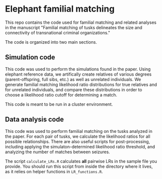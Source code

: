 # Elephant familial matching

This repo contains the code used for familial matching and related analyses in the manuscript "Familial matching of tusks delineates the size and connectivity of transnational criminal organizations."

The code is organized into two main sections.

## Simulation code 

This code was used to perform the simulations found in the paper. Using elephant reference data, we artifically create relatives of various degrees (parent-offspring, full sibs, etc.) as well as unrelated individuals. We generate familial matching likelihood ratio distributions for true relatives and for unrelated individuals, and compare these distributions in order to choose a likelihood ratio cutoff for determining a match. 

This code is meant to be run in a cluster environment. 

## Data analysis code

This code was used to perform familial matching on the tusks analyzed in the paper. For each pair of tusks, we calculate the likelihood ratios for all possible relationships. There are also useful scripts for post-processing, including applying the simulaton-determined likelihood ratio threshold, and analyzing the number of matches between seizures.

The script `calculate_LRs.R` calculates **all** pairwise LRs in the sample file you provide. You should run this script from inside the directory where it lives, as it relies on helper functions in `LR_functions.R`.  

